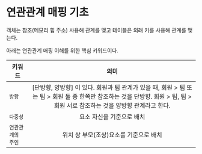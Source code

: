 # 연관관계 매핑 기초
객체는 참조(메모리 힙 주소) 사용해 관계를 맺고 테이블은 외래 키를 사용해 관계를 맺는다.


아래는 연관관계 매핑 이해를 위한 핵심 키워드이다.

| 키워드 | 의미 |
|---|:---:|
| `방향` | [단방향, 양방향] 이 있다. 회원과 팀 관계가 있을 때, 회원 > 팀 또는 팀 > 회원 둘 중 한쪽만 참조하는 것을 단방향.   회원 > 팀, 팀 > 회원 서로 참조하는 것을 양방향 관계라고 한다. |
| `다중성` | 요소 자신을 기준으로 배치 |
| `연관관계의 주인` | 위치 상 부모(조상)요소를 기준으로 배치 |